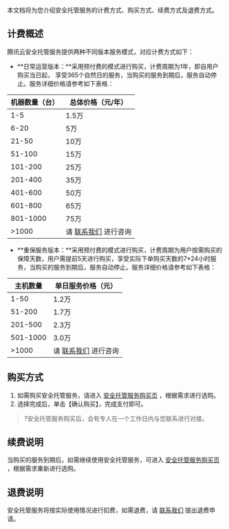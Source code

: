本文档将为您介绍安全托管服务的计费方式、购买方式、续费方式及退费方式。
## 计费概述
腾讯云安全托管服务提供两种不同版本服务模式，对应计费方式如下：
- **日常运营版本：**采用预付费的模式进行购买，计费周期为1年，即自用户购买当日起， 享受365个自然日的服务，当购买的服务到期后，服务自动停止。服务详细价格请参考如下表格：
<table>
<thead>
<tr>
<th>机器数量（台）</th>
<th>总体价格（元/年）</th>
</tr>
</thead>
<tbody><tr>
<td>1-5</td>
<td>1.5万</td>
</tr>
<tr>
<td>6-20</td>
<td>5万</td>
</tr>
<tr>
<td>21-50</td>
<td>10万</td>
</tr>
<tr>
<td>51-100</td>
<td>15万</td>
</tr>
<tr>
<td>101-200</td>
<td>25万</td>
</tr>
<tr>
<td>201-400</td>
<td>35万</td>
</tr>
<tr>
<td>401-600</td>
<td>50万</td>
</tr>
<tr>
<td>601-800</td>
<td>65万</td>
</tr>
<tr>
<td>801-1000</td>
<td>75万</td>
</tr>
<tr>
<td>&gt;1000</td>
<td>请 <a href="https://cloud.tencent.com/act/event/connect-service">联系我们</a> 进行咨询</td>
</tr>
</tbody></table>

- **重保服务版本：**采用预付费的模式进行购买，计费周期为用户按需购买的保障天数，用户需提前5天进行购买，享受实际下单购买天数的7*24小时服务，当购买的服务到期后，服务自动停止。服务详细价格请参考如下表格：
<table>
<thead>
<tr>
<th><strong>主机数量</strong></th>
<th><strong>单日服务价格（元）</strong></th>
</tr>
</thead>
<tbody><tr>
<td>1-50</td>
<td>1.2万</td>
</tr>
<tr>
<td>51-200</td>
<td>1.7万</td>
</tr>
<tr>
<td>201-500</td>
<td>2.3万</td>
</tr>
<tr>
<td>501-1000</td>
<td>3.0万</td>
</tr>
<tr>
<td>&gt;1000</td>
<td>请 <a href="https://cloud.tencent.com/act/event/connect-service">联系我们</a> 进行咨询</td>
</tr>
</tbody></table>

## 购买方式

1. 如需购买安全托管服务，请进入 [安全托管服务购买页](https://buy.cloud.tencent.com/mss) ，根据需求进行选购。
2. 选择完成后，单击【确认购买】，完成支付即可。
>?安全托管服务购买后，会有专人在一个工作日内与您联系进行对接。

## 续费说明
当购买的服务到期后，如需继续使用安全托管服务，可进入 [安全托管服务购买页](https://buy.cloud.tencent.com/mss) ，根据需求重新进行选购。

## 退费说明
安全托管服务将按实际使用情况进行扣费，如需退费，请 [联系我们](https://cloud.tencent.com/act/event/connect-service) 提出退费申请。
